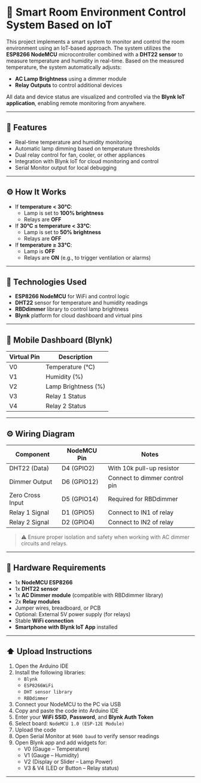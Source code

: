 # 🌿 Smart Room Environment Control System Based on IoT

This project implements a smart system to monitor and control the room environment using an IoT-based approach. The system utilizes the **ESP8266 NodeMCU** microcontroller combined with a **DHT22 sensor** to measure temperature and humidity in real-time. Based on the measured temperature, the system automatically adjusts:

- **AC Lamp Brightness** using a dimmer module
- **Relay Outputs** to control additional devices

All data and device status are visualized and controlled via the **Blynk IoT application**, enabling remote monitoring from anywhere.

---

## 🔧 Features

- Real-time temperature and humidity monitoring
- Automatic lamp dimming based on temperature thresholds
- Dual relay control for fan, cooler, or other appliances
- Integration with Blynk IoT for cloud monitoring and control
- Serial Monitor output for local debugging

---

## ⚙️ How It Works

- If **temperature < 30°C**:
  - Lamp is set to **100% brightness**
  - Relays are **OFF**
- If **30°C ≤ temperature < 33°C**:
  - Lamp is set to **50% brightness**
  - Relays are **OFF**
- If **temperature ≥ 33°C**:
  - Lamp is **OFF**
  - Relays are **ON** (e.g., to trigger ventilation or alarms)

---

## 📡 Technologies Used

- **ESP8266 NodeMCU** for WiFi and control logic
- **DHT22** sensor for temperature and humidity readings
- **RBDdimmer** library to control lamp brightness
- **Blynk** platform for cloud dashboard and virtual pins

---

## 📲 Mobile Dashboard (Blynk)

| Virtual Pin | Description             |
|-------------|-------------------------|
| V0          | Temperature (°C)        |
| V1          | Humidity (%)            |
| V2          | Lamp Brightness (%)     |
| V3          | Relay 1 Status          |
| V4          | Relay 2 Status          |

---

## ⚙️ Wiring Diagram

| Component       | NodeMCU Pin | Notes                         |
|------------------|--------------|-------------------------------|
| DHT22 (Data)     | D4 (GPIO2)   | With 10k pull-up resistor     |
| Dimmer Output    | D6 (GPIO12)  | Connect to dimmer control pin |
| Zero Cross Input | D5 (GPIO14)  | Required for RBDdimmer        |
| Relay 1 Signal   | D1 (GPIO5)   | Connect to IN1 of relay       |
| Relay 2 Signal   | D2 (GPIO4)   | Connect to IN2 of relay       |

> ⚠️ Ensure proper isolation and safety when working with AC dimmer circuits and relays.

---

## 🧰 Hardware Requirements

- 1x **NodeMCU ESP8266**
- 1x **DHT22 sensor**
- 1x **AC Dimmer module** (compatible with RBDdimmer library)
- 2x **Relay modules**
- Jumper wires, breadboard, or PCB
- Optional: External 5V power supply (for relays)
- Stable **WiFi connection**
- **Smartphone with Blynk IoT App** installed

---

## ⬆️ Upload Instructions

1. Open the Arduino IDE
2. Install the following libraries:
   - `Blynk`
   - `ESP8266WiFi`
   - `DHT sensor library`
   - `RBDdimmer`
3. Connect your NodeMCU to the PC via USB
4. Copy and paste the code into Arduino IDE
5. Enter your **WiFi SSID**, **Password**, and **Blynk Auth Token**
6. Select board: `NodeMCU 1.0 (ESP-12E Module)`
7. Upload the code
8. Open Serial Monitor at `9600 baud` to verify sensor readings
9. Open Blynk app and add widgets for:
   - V0 (Gauge – Temperature)
   - V1 (Gauge – Humidity)
   - V2 (Display or Slider – Lamp Power)
   - V3 & V4 (LED or Button – Relay status)

---

